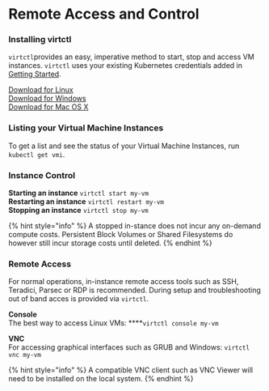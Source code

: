 # Remote Access and Control

### Installing virtctl

`virtctl`provides an easy, imperative method to start, stop and access VM instances. `virtctl` uses your existing Kubernetes credentials added in [Getting Started](../coreweave-kubernetes/getting-started.md).

[Download for Linux](https://github.com/kubevirt/kubevirt/releases/download/v0.39.0/virtctl-v0.39.0-linux-amd64)  
[Download for Windows](https://github.com/kubevirt/kubevirt/releases/download/v0.39.0/virtctl-v0.39.0-windows-amd64.exe)  
[Download for Mac OS X](https://github.com/kubevirt/kubevirt/releases/download/v0.39.0/virtctl-v0.39.0-darwin-amd64)

### Listing your Virtual Machine Instances

To get a list and see the status of your Virtual Machine Instances, run `kubectl get vmi`.

### Instance Control

**Starting an instance** `virtctl start my-vm`  
**Restarting an instance** `virtctl restart my-vm`  
**Stopping an instance** `virtctl stop my-vm`

{% hint style="info" %}
A stopped in-stance does not incur any on-demand compute costs. Persistent Block Volumes or Shared Filesystems do however still incur storage costs until deleted.
{% endhint %}

### Remote Access

For normal operations, in-instance remote access tools such as SSH, Teradici, Parsec or RDP is recommended. During setup and troubleshooting out of band acces is provided via `virtctl`.

**Console**   
The best way to access Linux VMs: ****`virtctl console my-vm`

**VNC**  
For accessing graphical interfaces such as GRUB and Windows: `virtctl vnc my-vm`

{% hint style="info" %}
A compatible VNC client such as VNC Viewer will need to be installed on the local system.
{% endhint %}

